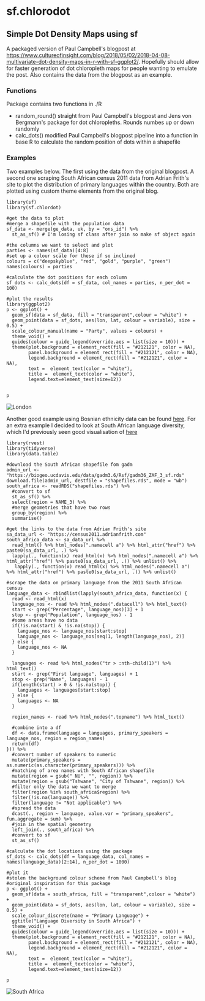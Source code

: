 # sf.chlorodot
## Simple Dot Density Maps using sf

A packaged version of Paul Campbell's blogpost at https://www.cultureofinsight.com/blog/2018/05/02/2018-04-08-multivariate-dot-density-maps-in-r-with-sf-ggplot2/.
Hopefully should allow for faster generation of dot chloropleth maps for people wanting to emulate the post. Also contains the data from the blogpost as an example.

### Functions
Package contains two functions in ./R
  - random_round() straight from Paul Campbell's blogpost and Jens von Bergmann's package for dot chloropleths. Rounds numbes up or down randomly
  - calc_dots() modified Paul Campbell's blogpost pipeline into a function in base R to calculate the random position of dots within a shapefile
  
### Examples
Two examples below. The first using the data from the original blogpost. A second one scraping South African census 2011 data from Adrian Frith's site to plot the distribution of primary languages within the country. Both are plotted using custom theme elements from the original blog.

```{r example, warning=FALSE,message=FALSE}
library(sf)
library(sf.chlordot)

#get the data to plot
#merge a shapefile with the population data
sf_data <- merge(ge_data, uk, by = "ons_id") %>% 
  st_as_sf() # I'm losing sf class after join so make sf object again

#the columns we want to select and plot
parties <- names(sf_data)[4:8]
#set up a colour scale for these if so inclined
colours = c("deepskyblue", "red", "gold", "purple", "green")
names(colours) = parties

#calculate the dot positions for each column
sf_dots <- calc_dots(df = sf_data, col_names = parties, n_per_dot = 100)

#plot the results
library(ggplot2)
p <- ggplot() +
  geom_sf(data = sf_data, fill = "transparent",colour = "white") +
  geom_point(data = sf_dots, aes(lon, lat, colour = variable), size = 0.5) +
  scale_colour_manual(name = "Party", values = colours) +
  theme_void() +
  guides(colour = guide_legend(override.aes = list(size = 10))) +
  theme(plot.background = element_rect(fill = "#212121", color = NA), 
        panel.background = element_rect(fill = "#212121", color = NA),
        legend.background = element_rect(fill = "#212121", color = NA),
        text =  element_text(color = "white"),
        title =  element_text(color = "white"),
        legend.text=element_text(size=12))


p
```

![London](https://github.com/RobWHickman/sf.chlorodot/blob/master/figures/london.png)

Another good example using Bosnian ethnicity data can be found [here](https://twitter.com/majda_ruge/status/1037704253043879936). For an extra example I decided to look at South African language diversity, which I'd previously seen good visualisation of [here](https://adrianfrith.com/linguistic-diversity/)

```{r south_africa, message=FALSE,warning=FALSE}
library(rvest)
library(tidyverse)
library(data.table)

#download the South African shapefile fom gadm
admin_url <- "https://biogeo.ucdavis.edu/data/gadm3.6/Rsf/gadm36_ZAF_3_sf.rds"
download.file(admin_url, destfile = "shapefiles.rds", mode = "wb")
south_africa <- readRDS("shapefiles.rds") %>%
  #convert to sf
  st_as_sf() %>%
  select(region = NAME_3) %>%
  #merge geometries that have two rows
  group_by(region) %>%
  summarise()

#get the links to the data from Adrian Frith's site
sa_data_url <- "https://census2011.adrianfrith.com"
south_africa_data <- sa_data_url %>%
  read_html() %>% html_nodes(".namecell a") %>% html_attr("href") %>% paste0(sa_data_url, .) %>%
  lapply(., function(x) read_html(x) %>% html_nodes(".namecell a") %>% html_attr("href") %>% paste0(sa_data_url, .)) %>% unlist() %>%
   lapply(., function(x) read_html(x) %>% html_nodes(".namecell a") %>% html_attr("href") %>% paste0(sa_data_url, .)) %>% unlist()

#scrape the data on primary language from the 2011 South African census
language_data <- rbindlist(lapply(south_africa_data, function(x) {
  read <- read_html(x)
  language_nos <- read %>% html_nodes(".datacell") %>% html_text()
  start <- grep("Percentage", language_nos)[3] + 1
  stop <- grep("Population", language_nos) - 1
  #some areas have no data
  if(!is.na(start) & !is.na(stop)) {
    language_nos <- language_nos[start:stop]
    language_nos <- language_nos[seq(1, length(language_nos), 2)]
  } else {
    language_nos <- NA
  }
  
  languages <- read %>% html_nodes("tr > :nth-child(1)") %>% html_text()
  start <- grep("First language", languages) + 1
  stop <- grep("Name", languages) - 1
  if(length(start) > 0 & !is.na(stop)) {
    languages <- languages[start:stop]
  } else {
    languages <- NA
  }
  
  region_names <- read %>% html_nodes(".topname") %>% html_text()
  
  #combine into a df
  df <- data.frame(language = languages, primary_speakers = language_nos, region = region_names)
  return(df)
})) %>%
  #convert number of speakers to numeric
  mutate(primary_speakers = as.numeric(as.character(primary_speakers))) %>%
  #matching of area names with South African shapefile
  mutate(region = gsub(" NU", "", region)) %>%
  mutate(region = gsub("Tshwane", "City of Tshwane", region)) %>%
  #filter only the data we want to merge
  filter(region %in% south_africa$region) %>%
  filter(!is.na(language)) %>%
  filter(language != "Not applicable") %>%
  #spread the data
  dcast(., region ~ language, value.var = "primary_speakers", fun.aggregate = sum) %>%
  #join in the spatial geometry
  left_join(., south_africa) %>%
  #convert to sf
  st_as_sf()

#calculate the dot locations using the package
sf_dots <- calc_dots(df = language_data, col_names = names(language_data)[2:14], n_per_dot = 1000)

#plot it
#stolen the background colour scheme from Paul Campbell's blog
#original inspiration for this package
p <- ggplot() +
  geom_sf(data = south_africa, fill = "transparent",colour = "white") +
  geom_point(data = sf_dots, aes(lon, lat, colour = variable), size = 0.5) +
  scale_colour_discrete(name = "Primary Language") +
  ggtitle("Language Diversity in South Africa") +
  theme_void() +
  guides(colour = guide_legend(override.aes = list(size = 10))) +
  theme(plot.background = element_rect(fill = "#212121", color = NA), 
        panel.background = element_rect(fill = "#212121", color = NA),
        legend.background = element_rect(fill = "#212121", color = NA),
        text =  element_text(color = "white"),
        title =  element_text(color = "white"),
        legend.text=element_text(size=12))

p
```
![South Africa](https://github.com/RobWHickman/sf.chlorodot/blob/master/figures/south_africa.png)


